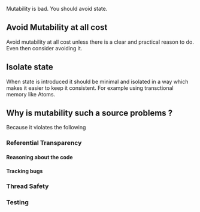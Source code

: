 


Mutability is bad. You should avoid state.



## Avoid Mutability at all cost

Avoid mutability at all cost unless there is a clear and practical reason to do. Even then consider avoiding it.


## Isolate state

When state is introduced it should be minimal and isolated in a way which makes it easier to keep it consistent. For example using transctional memory like Atoms.


## Why is mutability such a source problems ?

Because it violates the following

### Referential Transparency

#### Reasoning about the code

#### Tracking bugs

### Thread Safety

### Testing
